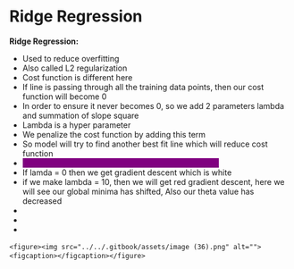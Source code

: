 # Ridge Regression

**Ridge Regression:**

* Used to reduce overfitting
* Also called L2 regularization
* &#x20;Cost function is different here
* If line is passing through all the training data points, then our cost function will become 0
* In order to ensure it never becomes 0, so we add 2 parameters lambda and summation of slope square
* Lambda is a hyper parameter
* We penalize the cost function by adding this term
* So model will try to find another best fit line which will reduce cost function
* <mark style="color:purple;background-color:purple;">**What is the relation between lambda and slope2???**</mark>
* If lamda = 0 then we get gradient descent which is white
* if we make lambda = 10, then we will get red gradient descent, here we will see our global minima has shifted, Also our theta value has decreased
*
*
*

    <figure><img src="../../.gitbook/assets/image (36).png" alt=""><figcaption></figcaption></figure>






